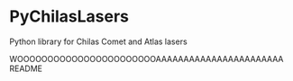 # PyChilasLasers
Python library for Chilas Comet and Atlas lasers









WOOOOOOOOOOOOOOOOOOOOOOOAAAAAAAAAAAAAAAAAAAAAAA README
